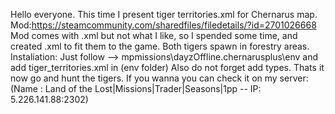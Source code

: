 Hello everyone.
This time I present tiger territories.xml for Chernarus map. Mod:https://steamcommunity.com/sharedfiles/filedetails/?id=2701026668
Mod comes with .xml but not what I like, so I spended some time, and created .xml to fit them to the game.
Both tigers spawn in forestry areas.
Instaliation:
Just follow --> mpmissions\dayzOffline.chernarusplus\env and add tiger_territories.xml in (env folder)
Also do not forget add types. Thats it now go and hunt the tigers.
If you wanna you can check it on my server: 
(Name : Land of the Lost|Missions|Trader|Seasons|1pp -- IP: 5.226.141.88:2302)



